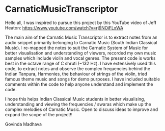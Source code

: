 # CarnaticMusicTranscriptor

Hello all,
I was inspired to pursue this project by this YouTube video of Jeff Heaton: https://www.youtube.com/watch?v=rj9NOiFLxWA 

The main aim of the Carnatic Music Transcriptor is to extract notes from an audio snippet primarily belonging to Carnatic Music (South Indian Classical Music).
I re-mapped the notes to suit the Carnatic System of Music for better visualisation and understanding of viewers, recorded my own music samples which include violin and vocal genres.
The present code is works best in the octave range of C shruti (~132 Hz). 
I have extensively used this code, to extract notes and observe the complex frequencies behind the Indian Tanpura, Harmonies, the behaviour of strings of the violin, tried famous theme music and songs for demo purposes.
I have included suitable comments within the code to help anyone understand and implement the code.

I hope this helps Indian Classical Music students in better visualising, understanding and viewing the frequencies / swaras which make up the complex melodies of Carnatic Music.
Open to discuss ideas to improve and expand the scope of the project!!

Govinda Madhava
